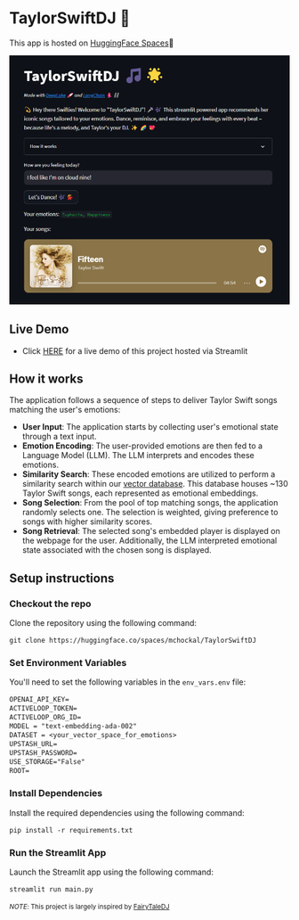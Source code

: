 # TaylorSwiftDJ 🌟
This app is hosted on [HuggingFace Spaces](https://huggingface.co/spaces/mchockal/TaylorSwiftDJ)🤗
<div align = 'center'> 
    <a href ='https://taylor-swift-dj.streamlit.app/' target="_blank" rel="noopener noreferrer" >
	    <img src ='https://github.com/mchockal/large_language_models/blob/main/TaylorSwiftDJ/resources/app_screenshot.png' alt="TaylorSwiftDJ app screenshot">
    </a>
</div>

## Live Demo
- Click [HERE](https://taylor-swift-dj.streamlit.app/) for a live demo of this project hosted via Streamlit
  
## How it works
The application follows a sequence of steps to deliver Taylor Swift songs matching the user's emotions:
- **User Input**: The application starts by collecting user's emotional state through a text input.
- **Emotion Encoding**: The user-provided emotions are then fed to a Language Model (LLM). The LLM interprets and encodes these emotions.
- **Similarity Search**: These encoded emotions are utilized to perform a similarity search within our [vector database](https://www.deeplake.ai/). This database houses ~130 Taylor Swift songs, each represented as emotional embeddings.
- **Song Selection**: From the pool of top matching songs, the application randomly selects one. The selection is weighted, giving preference to songs with higher similarity scores.
- **Song Retrieval**: The selected song's embedded player is displayed on the webpage for the user. Additionally, the LLM interpreted emotional state associated with the chosen song is displayed.

## Setup instructions

### Checkout the repo
Clone the repository using the following command:
```
git clone https://huggingface.co/spaces/mchockal/TaylorSwiftDJ
```

### Set Environment Variables
You'll need to set the following variables in the `env_vars.env` file:

```dotenv
OPENAI_API_KEY=
ACTIVELOOP_TOKEN=
ACTIVELOOP_ORG_ID=
MODEL = "text-embedding-ada-002"
DATASET = <your_vector_space_for_emotions>
UPSTASH_URL= 
UPSTASH_PASSWORD=
USE_STORAGE="False"
ROOT=
```

### Install Dependencies
Install the required dependencies using the following command:
```
pip install -r requirements.txt
```

### Run the Streamlit App
Launch the Streamlit app using the following command:
```
streamlit run main.py
```

<small>_NOTE_: This project is largely inspired by [FairyTaleDJ](https://github.com/FrancescoSaverioZuppichini/FairytaleDJ)</small>
